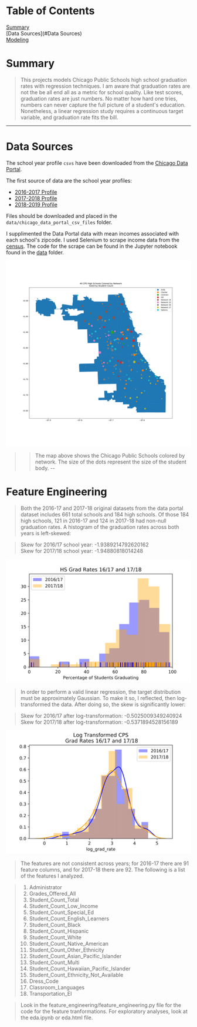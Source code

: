 # Table of Contents  
[Summary](#Summary)  
[Data Sources](#Data Sources)  
[Modeling](#Modeling)  


# Summary

> This projects models Chicago Public Schools high school graduation rates with regression techniques.  I am aware that graduation rates are not the be all end all as a metric for school quality. Like test scores, graduation rates are just numbers. No matter how hard one tries, numbers can never capture the full picture of a student's education. Nonetheless, a linear regression study requires a continuous target variable, and graduation rate fits the bill.

---

# Data Sources

The school year profile `csvs` have been downloaded from the [Chicago Data Portal](https://data.cityofchicago.org/).   

The first source of data are the school year profiles:

  - [2016-2017 Profile](https://data.cityofchicago.org/Education/Chicago-Public-Schools-School-Profile-Information-/8i6r-et8s)
  - [2017-2018 Profile](https://data.cityofchicago.org/Education/Chicago-Public-Schools-School-Profile-Information-/w4qj-h7bg)
  - [2018-2019 Profile](https://data.cityofchicago.org/Education/Chicago-Public-Schools-School-Profile-Information-/kh4r-387c)

Files should be downloaded and placed in the `data/chicago_data_portal_csv_files` folder.

I supplimented the Data Portal data with mean incomes associated with each school's zipcode.  I used Selenium to scrape income data from the [census]( https://factfinder.census.gov). The code for the scrape can be found in the Jupyter notebook found in the [data](./data) folder.

![hs_map_by_network](image_files/hs_network_map.svg)

>> The map above shows the Chicago Public Schools colored by network.  The size of the dots represent the size of the student body.
--
# Feature Engineering

> Both the 2016-17 and 2017-18 original datasets from the data portal dataset includes 661 total schools and 184 high schools.  Of those 184 high schools, 121 in  2016-17 and 124 in 2017-18 had non-null graduation rates.  A histogram of the graduation rates across both years is left-skewed:

> Skew for 2016/17 school year: -1.9389214792620162  
> Skew for 2017/18 school year: -1.94880818014248

![](https://raw.githubusercontent.com/j-max/CPS_GradRate_Analysis/master/image_files/gradrates_161718.svg?sanitize=true)

> In order to perform a valid linear regression, the target distribution must be approximately Gaussian.  To make it so, I reflected, then log-transformed the data. After doing so, the skew is significantly lower:

> Skew for 2016/17 after log-transformation: -0.5025009349240924  
> Skew for 2017/18 after log-transformation: -0.5371894528156189  

![](https://raw.githubusercontent.com/j-max/CPS_GradRate_Analysis/master/image_files/logtransformed_gradrates.svg?sanitize=true)

> The features are not consistent across years; for 2016-17 there are 91 feature columns, and for 2017-18 there are 92. The following is a list of the features I analyzed.  

 > 1. Administrator
 > 2. Grades_Offered_All
 > 3. Student_Count_Total
 > 4. Student_Count_Low_Income
 > 5. Student_Count_Special_Ed
 > 6. Student_Count_English_Learners
 > 7. Student_Count_Black
 > 8. Student_Count_Hispanic
 > 9. Student_Count_White
 > 10. Student_Count_Native_American
 > 11. Student_Count_Other_Ethnicity
 > 12. Student_Count_Asian_Pacific_Islander
 > 13. Student_Count_Multi
 > 14. Student_Count_Hawaiian_Pacific_Islander
 > 15. Student_Count_Ethnicity_Not_Available
 > 16. Dress_Code
 > 17. Classroom_Languages
 > 18. Transportation_El

> Look in the feature_engineering/feature_engineering.py file for the code for the feature tranformations. For exploratory analyses, look at the eda.ipynb or eda.html file.

